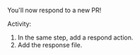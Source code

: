 You'll now respond to a new PR!

Activity: 
1. In the same step, add a respond action.
1. Add the response file. 